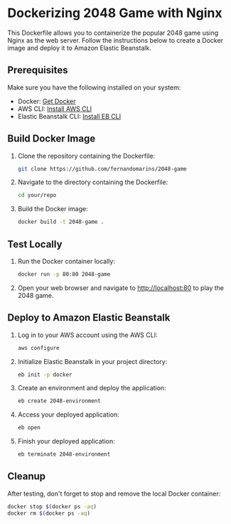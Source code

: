 # Dockerizing 2048 Game with Nginx

This Dockerfile allows you to containerize the popular 2048 game using Nginx as the web server. Follow the instructions below to create a Docker image and deploy it to Amazon Elastic Beanstalk.

## Prerequisites

Make sure you have the following installed on your system:

- Docker: [Get Docker](https://docs.docker.com/get-docker/)
- AWS CLI: [Install AWS CLI](https://docs.aws.amazon.com/cli/latest/userguide/install-cliv2.html)
- Elastic Beanstalk CLI: [Install EB CLI](https://docs.aws.amazon.com/elasticbeanstalk/latest/dg/eb-cli3-install.html)

## Build Docker Image

1. Clone the repository containing the Dockerfile:

    ```bash
    git clone https://github.com/fernandomarins/2048-game
    ```

2. Navigate to the directory containing the Dockerfile:

    ```bash
    cd your/repo
    ```

3. Build the Docker image:

    ```bash
    docker build -t 2048-game .
    ```

## Test Locally

1. Run the Docker container locally:

    ```bash
    docker run -p 80:80 2048-game
    ```

2. Open your web browser and navigate to [http://localhost:80](http://localhost:80) to play the 2048 game.

## Deploy to Amazon Elastic Beanstalk

1. Log in to your AWS account using the AWS CLI:

    ```bash
    aws configure
    ```

2. Initialize Elastic Beanstalk in your project directory:

    ```bash
    eb init -p docker
    ```

3. Create an environment and deploy the application:

    ```bash
    eb create 2048-environment
    ```

4. Access your deployed application:

    ```bash
    eb open
    ```
    
5. Finish your deployed application:

    ```bash
    eb terminate 2048-environment
    ```

## Cleanup

After testing, don't forget to stop and remove the local Docker container:

```bash
docker stop $(docker ps -aq)
docker rm $(docker ps -aq)
